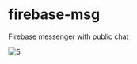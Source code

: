 # firebase-msg

Firebase messenger with public chat

![5](https://github.com/VictorImm/firebase-msg/assets/94304163/d32cb053-5648-47c3-97a4-649e40920b66)
